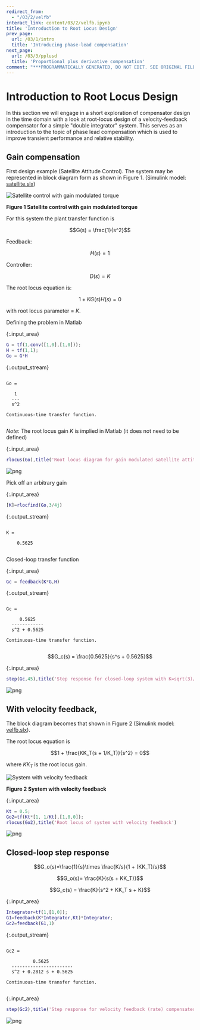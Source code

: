 ```yaml
---
redirect_from:
  - "/03/2/velfb"
interact_link: content/03/2/velfb.ipynb
title: 'Introduction to Root Locus Design'
prev_page:
  url: /03/1/intro
  title: 'Introducing phase-lead compensation'
next_page:
  url: /03/3/pplusd
  title: 'Proportional plus derivative compensation'
comment: "***PROGRAMMATICALLY GENERATED, DO NOT EDIT. SEE ORIGINAL FILES IN /content***"
---
```


# Introduction to Root Locus Design

In this section we will engage in a short exploration of compensator design in the time domain with a look at root-locus design of a velocity-feedback compensator for a simple "double integrator" system. This serves as an introduction to the topic of phase lead compensation which is used to improve transient performance and relative stability.

## Gain compensation

First design example (Satellite Attitude Control). The system may be represented 
in block diagram form as shown in Figure 1. (Simulink model: [satellite.slx](satellite.slx))

![Satellite control with gain modulated torque](images/velfb_fig1.png)

**Figure 1 Satellite control with gain modulated torque**

For this system the plant transfer function is 

$$G(s) = \frac{1}{s^2}$$
 
Feedback: 
 
$$H(s) = 1$$

Controller: 
 
$$D(s) = K$$
 
The root locus equation is:
 
$$1 + KG(s)H(s) = 0$$
 
with root locus parameter = $K$.
 

Defining the problem in Matlab



{:.input_area}
```matlab
G = tf(1,conv([1,0],[1,0]));
H = tf(1,1);
Go = G*H
```


{:.output_stream}
```

Go =
 
   1
  ---
  s^2
 
Continuous-time transfer function.


```

*Note*: The root locus gain $K$ is implied in Matlab (it does not need to be defined)



{:.input_area}
```matlab
rlocus(Go),title('Root locus diagram for gain modulated satellite attitude control')
```



![png](../../images/03/2/velfb_7_0.png)


Pick off an arbitrary gain



{:.input_area}
```matlab
[K]=rlocfind(Go,3/4j)
```


{:.output_stream}
```

K =

    0.5625


```

Closed-loop transfer function



{:.input_area}
```matlab
Gc = feedback(K*G,H)
```


{:.output_stream}
```

Gc =
 
     0.5625
  ------------
  s^2 + 0.5625
 
Continuous-time transfer function.


```

$$G_c(s) = \frac{0.5625}{s^s + 0.5625}$$



{:.input_area}
```matlab
step(Gc,45),title('Step response for closed-loop system with K=sqrt(3)/2')
```



![png](../../images/03/2/velfb_13_0.png)


## With velocity feedback,

The block diagram becomes that shown in Figure 2 (Simulink model: [velfb.slx](velfb.slx)). 

The root locus equation is

$$1 + \frac{KK_T(s + 1/K_T)}{s^2} = 0$$

where $KK_T$ is the root locus gain.

 
![System with velocity feedback](images/velfb_fig2.png)
 
**Figure 2 System with velocity feedback**



{:.input_area}
```matlab
Kt = 0.5;
Go2=tf(Kt*[1, 1/Kt],[1,0,0]);
rlocus(Go2),title('Root locus of system with velocity feedback')
```



![png](../../images/03/2/velfb_16_0.png)


## Closed-loop step response
 
$$G_o(s)=\frac{1}{s}\times \frac{K/s}{1 + (KK_T)/s}$$
 
$$G_o(s)= \frac{K}{s(s + KK_T)}$$
 
$$G_c(s) = \frac{K}{s^2 + KK_T s + K}$$



{:.input_area}
```matlab
Integrator=tf(1,[1,0]);
G1=feedback(K*Integrator,Kt)*Integrator;
Gc2=feedback(G1,1)
```


{:.output_stream}
```

Gc2 =
 
          0.5625
  -----------------------
  s^2 + 0.2812 s + 0.5625
 
Continuous-time transfer function.


```



{:.input_area}
```matlab
step(Gc2),title('Step response for velocity feedback (rate) compensated system')
```



![png](../../images/03/2/velfb_19_0.png)

